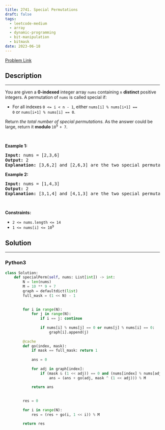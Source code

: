 ```yaml
---
title: 2741. Special Permutations
draft: false
tags: 
  - leetcode-medium
  - array
  - dynamic-programming
  - bit-manipulation
  - bitmask
date: 2023-06-18
---
```


[Problem Link](https://leetcode.com/problems/special-permutations/)

## Description

---
<p>You are given a&nbsp;<strong>0-indexed</strong>&nbsp;integer array&nbsp;<code>nums</code>&nbsp;containing&nbsp;<code>n</code>&nbsp;<strong>distinct</strong> positive integers. A permutation of&nbsp;<code>nums</code>&nbsp;is called special if:</p>

<ul>
	<li>For all indexes&nbsp;<code>0 &lt;= i &lt; n - 1</code>, either&nbsp;<code>nums[i] % nums[i+1] == 0</code>&nbsp;or&nbsp;<code>nums[i+1] % nums[i] == 0</code>.</li>
</ul>

<p>Return&nbsp;<em>the total number of special permutations.&nbsp;</em>As the answer could be large, return it&nbsp;<strong>modulo&nbsp;</strong><code>10<sup>9&nbsp;</sup>+ 7</code>.</p>

<p>&nbsp;</p>
<p><strong class="example">Example 1:</strong></p>

<pre>
<strong>Input:</strong> nums = [2,3,6]
<strong>Output:</strong> 2
<strong>Explanation:</strong> [3,6,2] and [2,6,3] are the two special permutations of nums.
</pre>

<p><strong class="example">Example 2:</strong></p>

<pre>
<strong>Input:</strong> nums = [1,4,3]
<strong>Output:</strong> 2
<strong>Explanation:</strong> [3,1,4] and [4,1,3] are the two special permutations of nums.
</pre>

<p>&nbsp;</p>
<p><strong>Constraints:</strong></p>

<ul>
	<li><code>2 &lt;= nums.length &lt;= 14</code></li>
	<li><code>1 &lt;= nums[i] &lt;= 10<sup>9</sup></code></li>
</ul>


## Solution

---
### Python3
``` py title='special-permutations'
class Solution:
    def specialPerm(self, nums: List[int]) -> int:
        N = len(nums)
        M = 10 ** 9 + 7
        graph = defaultdict(list)
        full_mask = (1 << N) - 1
        
        
        for i in range(N):
            for j in range(N):
                if i == j: continue
                
                if nums[i] % nums[j] == 0 or nums[j] % nums[i] == 0:
                    graph[i].append(j)
        
        @cache
        def go(index, mask):
            if mask == full_mask: return 1
            
            ans = 0
            
            for adj in graph[index]:
                if (mask & (1 << adj)) == 0 and (nums[index] % nums[adj] == 0 or nums[adj] % nums[index] == 0):
                    ans = (ans + go(adj, mask ^ (1 << adj))) % M
            
            return ans
                    
        
        res = 0
        
        for i in range(N):
            res = (res + go(i, 1 << i)) % M
        
        return res
```

